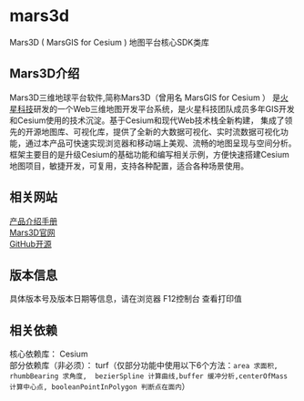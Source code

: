 # mars3d
  Mars3D ( MarsGIS for Cesium ) 地图平台核心SDK类库


## Mars3D介绍
 Mars3D三维地球平台软件,简称Mars3D（曾用名 MarsGIS for Cesium ） 是[火星科技](http://www.marsgis.cn/)研发的一个Web三维地图开发平台系统，是火星科技团队成员多年GIS开发和Cesium使用的技术沉淀。基于Cesium和现代Web技术栈全新构建， 集成了领先的开源地图库、可视化库，提供了全新的大数据可视化、实时流数据可视化功能，通过本产品可快速实现浏览器和移动端上美观、流畅的地图呈现与空间分析。 框架主要目的是升级Cesium的基础功能和编写相关示例，方便快速搭建Cesium地图项目，敏捷开发，可复用，支持各种配置，适合各种场景使用。

## 相关网站
[产品介绍手册](http://cesium.marsgis.cn/docs/file/cpjs.pdf)  
[Mars3D官网](http://cesium.marsgis.cn)  
[GitHub开源](https://github.com/marsgis/MarsGIS-for-Cesium)

 

## 版本信息
   具体版本号及版本日期等信息，请在浏览器 F12控制台 查看打印值 
 

## 相关依赖
 核心依赖库： Cesium   
 部分依赖库（非必须）： 
    turf（仅部分功能中使用以下6个方法：`area 求面积, rhumbBearing 求角度,  bezierSpline 计算曲线,buffer 缓冲分析,centerOfMass 计算中心点, booleanPointInPolygon 判断点在面内`）  

